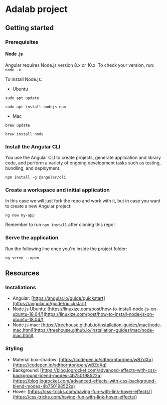 # Adalab project
## Getting started
### Prerequisites
#### Node .js
Angular requires Node.js version 8.x or 10.x.
To check your version, run: `node -v`

To install Node.js:

- Ubuntu

`sudo apt update`

`sudo apt install nodejs npm`

- Mac

`brew update`

`brew install node`

### Install the Angular CLI

You use the Angular CLI to create projects, generate application and library code, and perform a variety of ongoing development tasks such as testing, bundling, and deployment.

`npm install -g @angular/cli`

### Create a workspace and initial application

In this case we will just fork the repo and work with it, but in case you want to create a new Angular project:

`ng new my-app`

Remember to run `npm install` after cloning this repo!

### Serve the application

Run the following line once you're inside the project folder:

`ng serve --open`


## Resources
### Installations
- Angular: [https://angular.io/guide/quickstart](https://angular.io/guide/quickstart)
- Node.js Ubuntu: [https://linuxize.com/post/how-to-install-node-js-on-ubuntu-18.04/](https://linuxize.com/post/how-to-install-node-js-on-ubuntu-18.04/)
- Node.js mac: [https://treehouse.github.io/installation-guides/mac/node-mac.html](https://treehouse.github.io/installation-guides/mac/node-mac.html)

### Styling

- Material box-shadow: [https://codepen.io/sdthornton/pen/wBZdXq](https://codepen.io/sdthornton/pen/wBZdXq)
- Background: [https://blog.logrocket.com/advanced-effects-with-css-background-blend-modes-4b750198522a](https://blog.logrocket.com/advanced-effects-with-css-background-blend-modes-4b750198522a)
- Hover: [https://css-tricks.com/having-fun-with-link-hover-effects/](https://css-tricks.com/having-fun-with-link-hover-effects/)
